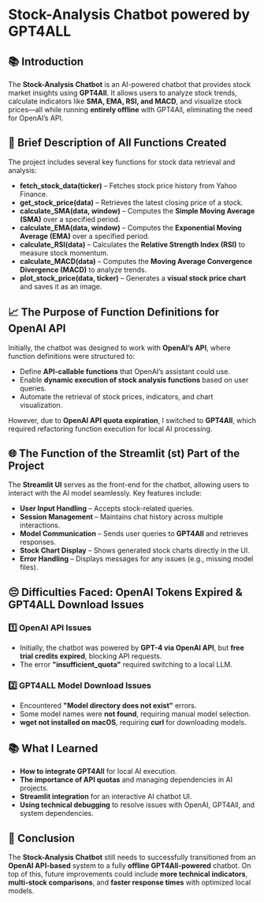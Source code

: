 # Stock-Analysis Chatbot powered by GPT4ALL

## 📚 Introduction
The **Stock-Analysis Chatbot** is an AI-powered chatbot that provides stock market insights using **GPT4All**. It allows users to analyze stock trends, calculate indicators like **SMA, EMA, RSI, and MACD**, and visualize stock prices—all while running **entirely offline** with GPT4All, eliminating the need for OpenAI’s API.

## 📝 Brief Description of All Functions Created
The project includes several key functions for stock data retrieval and analysis:
- **fetch_stock_data(ticker)** – Fetches stock price history from Yahoo Finance.
- **get_stock_price(data)** – Retrieves the latest closing price of a stock.
- **calculate_SMA(data, window)** – Computes the **Simple Moving Average (SMA)** over a specified period.
- **calculate_EMA(data, window)** – Computes the **Exponential Moving Average (EMA)** over a specified period.
- **calculate_RSI(data)** – Calculates the **Relative Strength Index (RSI)** to measure stock momentum.
- **calculate_MACD(data)** – Computes the **Moving Average Convergence Divergence (MACD)** to analyze trends.
- **plot_stock_price(data, ticker)** – Generates a **visual stock price chart** and saves it as an image.

## 📈 The Purpose of Function Definitions for OpenAI API
Initially, the chatbot was designed to work with **OpenAI’s API**, where function definitions were structured to:
- Define **API-callable functions** that OpenAI’s assistant could use.
- Enable **dynamic execution of stock analysis functions** based on user queries.
- Automate the retrieval of stock prices, indicators, and chart visualization.

However, due to **OpenAI API quota expiration**, I switched to **GPT4All**, which required refactoring function execution for local AI processing.

## 🌐 The Function of the Streamlit (st) Part of the Project
The **Streamlit UI** serves as the front-end for the chatbot, allowing users to interact with the AI model seamlessly. Key features include:
- **User Input Handling** – Accepts stock-related queries.
- **Session Management** – Maintains chat history across multiple interactions.
- **Model Communication** – Sends user queries to **GPT4All** and retrieves responses.
- **Stock Chart Display** – Shows generated stock charts directly in the UI.
- **Error Handling** – Displays messages for any issues (e.g., missing model files).

## 😔 Difficulties Faced: OpenAI Tokens Expired & GPT4ALL Download Issues
### **1️⃣ OpenAI API Issues**
- Initially, the chatbot was powered by **GPT-4 via OpenAI API**, but **free trial credits expired**, blocking API requests.
- The error **"insufficient_quota"** required switching to a local LLM.

### **2️⃣ GPT4ALL Model Download Issues**
- Encountered **"Model directory does not exist"** errors.
- Some model names were **not found**, requiring manual model selection.
- **wget not installed on macOS**, requiring **curl** for downloading models.

## 📚 What I Learned
- **How to integrate GPT4All** for local AI execution.
- **The importance of API quotas** and managing dependencies in AI projects.
- **Streamlit integration** for an interactive AI chatbot UI.
- **Using technical debugging** to resolve issues with OpenAI, GPT4All, and system dependencies.

## 🎉 Conclusion
The **Stock-Analysis Chatbot** still needs to successfully transitioned from an **OpenAI API-based** system to a fully **offline GPT4All-powered** chatbot.
On top of this, future improvements could include **more technical indicators**, **multi-stock comparisons**, and **faster response times** with optimized local models.



